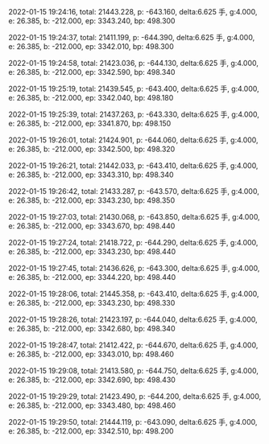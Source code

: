 2022-01-15 19:24:16, total: 21443.228, p: -643.160, delta:6.625 手, g:4.000, e: 26.385, b: -212.000, ep: 3343.240, bp: 498.300

2022-01-15 19:24:37, total: 21411.199, p: -644.390, delta:6.625 手, g:4.000, e: 26.385, b: -212.000, ep: 3342.010, bp: 498.300

2022-01-15 19:24:58, total: 21423.036, p: -644.130, delta:6.625 手, g:4.000, e: 26.385, b: -212.000, ep: 3342.590, bp: 498.340

2022-01-15 19:25:19, total: 21439.545, p: -643.400, delta:6.625 手, g:4.000, e: 26.385, b: -212.000, ep: 3342.040, bp: 498.180

2022-01-15 19:25:39, total: 21437.263, p: -643.330, delta:6.625 手, g:4.000, e: 26.385, b: -212.000, ep: 3341.870, bp: 498.150

2022-01-15 19:26:01, total: 21424.901, p: -644.060, delta:6.625 手, g:4.000, e: 26.385, b: -212.000, ep: 3342.500, bp: 498.320

2022-01-15 19:26:21, total: 21442.033, p: -643.410, delta:6.625 手, g:4.000, e: 26.385, b: -212.000, ep: 3343.310, bp: 498.340

2022-01-15 19:26:42, total: 21433.287, p: -643.570, delta:6.625 手, g:4.000, e: 26.385, b: -212.000, ep: 3343.230, bp: 498.350

2022-01-15 19:27:03, total: 21430.068, p: -643.850, delta:6.625 手, g:4.000, e: 26.385, b: -212.000, ep: 3343.670, bp: 498.440

2022-01-15 19:27:24, total: 21418.722, p: -644.290, delta:6.625 手, g:4.000, e: 26.385, b: -212.000, ep: 3343.230, bp: 498.440

2022-01-15 19:27:45, total: 21436.626, p: -643.300, delta:6.625 手, g:4.000, e: 26.385, b: -212.000, ep: 3344.220, bp: 498.440

2022-01-15 19:28:06, total: 21445.358, p: -643.410, delta:6.625 手, g:4.000, e: 26.385, b: -212.000, ep: 3343.230, bp: 498.330

2022-01-15 19:28:26, total: 21423.197, p: -644.040, delta:6.625 手, g:4.000, e: 26.385, b: -212.000, ep: 3342.680, bp: 498.340

2022-01-15 19:28:47, total: 21412.422, p: -644.670, delta:6.625 手, g:4.000, e: 26.385, b: -212.000, ep: 3343.010, bp: 498.460

2022-01-15 19:29:08, total: 21413.580, p: -644.750, delta:6.625 手, g:4.000, e: 26.385, b: -212.000, ep: 3342.690, bp: 498.430

2022-01-15 19:29:29, total: 21423.490, p: -644.200, delta:6.625 手, g:4.000, e: 26.385, b: -212.000, ep: 3343.480, bp: 498.460

2022-01-15 19:29:50, total: 21444.119, p: -643.090, delta:6.625 手, g:4.000, e: 26.385, b: -212.000, ep: 3342.510, bp: 498.200